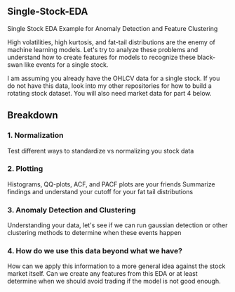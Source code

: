## Single-Stock-EDA
Single Stock EDA Example for Anomaly Detection and Feature Clustering

High volatilities, high kurtosis, and fat-tail distributions are the enemy of machine learning models. Let's try to analyze these problems and understand how to create features for models to recognize these black-swan like events for a single stock.

I am assuming you already have the OHLCV data for a single stock. If you do not have this data, look into my other repositories for how to build a rotating stock dataset. You will also need market data for part 4 below.

## Breakdown

### 1. Normalization
Test different ways to standardize vs normalizing you stock data

### 2. Plotting
Histograms, QQ-plots, ACF, and PACF plots are your friends
Summarize findings and understand your cutoff for your fat tail distributions

### 3. Anomaly Detection and Clustering
Understanding your data, let's see if we can run gaussian detection or other clustering methods to determine when these events happen

### 4. How do we use this data beyond what we have?
How can we apply this information to a more general idea against the stock market itself. Can we create any features from this EDA or at least determine when we should avoid trading if the model is not good enough.
